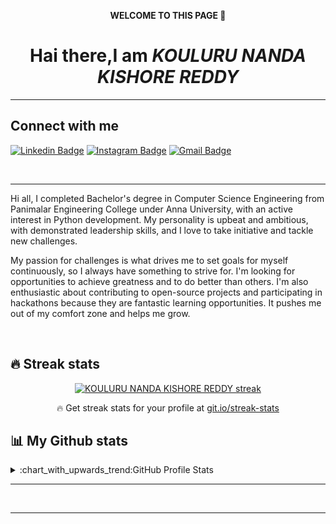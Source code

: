 <p align="center">
<b>WELCOME TO  THIS PAGE 👋</b></p>
<h1 align="center">Hai there,I am  <em>KOULURU NANDA KISHORE REDDY</em></h1>
<hr>

<h2> Connect with me </h2>

[![Linkedin Badge](https://img.shields.io/badge/-KOULURU%20NANDA%20KISHORE%20REDDY-blue?style=flat-square&logo=Linkedin&logoColor=white&link=https://https://www.linkedin.com/in/kouluru-nanda-kishore-reddy-b42972192/)](https://www.linkedin.com/in/kouluru-nanda-kishore-reddy-b42972192/)
[![Instagram Badge](https://img.shields.io/badge/Kishore_Reddy-purple?style=flat-square&logo=instagram&logoColor=white&link=https://www.instagram.com/_.kishore._reddy._/)](https://www.instagram.com/_.kishore._reddy._/)
[![Gmail Badge](https://img.shields.io/badge/-nandakouluruemail@gmail.com-c14438?style=flat-square&logo=Gmail&logoColor=white&link=mailto:nandakouluruemail@gmail.com/)](mailto:nandakouluruemail@gmail.com)


<br>
<hr>

<p>Hi all, I completed Bachelor's degree in Computer Science Engineering from Panimalar Engineering College under Anna University, with an active interest in Python development. My personality is upbeat and ambitious, with demonstrated leadership skills, and I love to take initiative and tackle new challenges.

My passion for challenges is what drives me to set goals for myself continuously, so I always have something to strive for. I'm looking for opportunities to achieve greatness and to do better than others. I'm also enthusiastic about contributing to open-source projects and participating in hackathons because they are fantastic learning opportunities. It pushes me out of my comfort zone and helps me grow.</p>
<br>
## 🔥 Streak stats

<!-- GitHub Readme Streak Stats - https://github.com/KouluruNandaKishoreReddy/github-readme-streak-stats -->
<p align="center">
  <a href="https://github.com/KouluruNandaKishoreReddy/github-readme-streak-stats">
    <img title="🔥 Get streak stats for your profile at git.io/streak-stats" alt="KOULURU NANDA KISHORE REDDY streak" src="https://github-readme-streak-stats.herokuapp.com/?user=KouluruNandaKishoreReddy&theme=monokai-metallian&hide_border=true"/>
  </a>
  <p align="center">🔥 Get streak stats for your profile at <a href="https://git.io/streak-stats">git.io/streak-stats</a></p>
</p>

## 📊 My Github stats

<details>
  <summary>:chart_with_upwards_trend:GitHub Profile Stats</summary>
  <br/>
  <img src="https://github-readme-stats.vercel.app/api?username=KouluruNandaKishoreReddy&show_icons=true&theme=chartreuse-dark" alt="GitHub Stats" align="center" width="48%" />
  <img src="https://github-readme-stats.vercel.app/api/top-langs/?username=KouluruNandaKishoreReddy&layout=compact&theme=chartreuse-dark&langs_count=6" alt="GitHub Top-Langs" align="center" width="40%" />
  <br/>
  <b>Note:</b> This is only a metric of the languages my public code on GitHub consists of and does not reflect my expertise or skill level.
</details>


<hr>
<br>
<hr>




  

